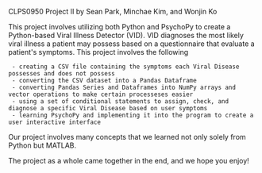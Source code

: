 CLPS0950 Project II by Sean Park, Minchae Kim, and Wonjin Ko

This project involves utilizing both Python and PsychoPy to create a Python-based Viral Illness Detector (VID). VID diagnoses the most likely viral illness a patient may possess based on a questionnaire that evaluate a patient's symptoms. This project involves the following

     - creating a CSV file containing the symptoms each Viral Disease possesses and does not possess
     - converting the CSV dataset into a Pandas Dataframe 
     - converting Pandas Series and Dataframes into NumPy arrays and vector operations to make certain processeses easier 
     - using a set of conditional statements to assign, check, and diagnose a specific Viral Disease based on user symptoms
     - learning PsychoPy and implementing it into the program to create a user interactive interface 
     
Our project involves many concepts that we learned not only solely from Python but MATLAB. 

The project as a whole came together in the end, and we hope you enjoy!
